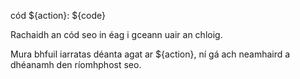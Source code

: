 cód ${action}: ${code}

Rachaidh an cód seo in éag i gceann uair an chloig.

Mura bhfuil iarratas déanta agat ar ${action}, ní gá ach neamhaird a dhéanamh den ríomhphost seo.
